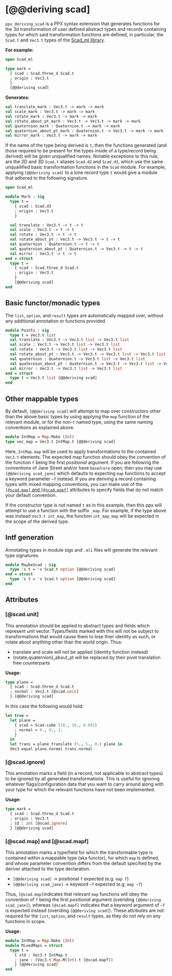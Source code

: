 # [@@deriving scad]
`ppx_deriving_scad` is a PPX syntax extension that generates functions for the
3d transformation of user defined abstract types and records containing types
for which said transformation functions are defined, in particular, the `Scad.t`
and `Vec3.t` types of the [Scad_ml
library](https://github.com/geoffder/scad-ml).

**For example:**
```ocaml
open Scad_ml

type mark =
  { scad : Scad.three_d Scad.t
  ; origin : Vec3.t
  }
  [@@deriving scad]
```
**Generates:**
```ocaml
val translate_mark : Vec3.t -> mark -> mark
val scale_mark : Vec3.t -> mark -> mark
val rotate_mark : Vec3.t -> mark -> mark
val rotate_about_pt_mark : Vec3.t -> Vec3.t -> mark -> mark
val quaternion_mark : Quaternion.t -> mark -> mark
val quaternion_about_pt_mark : Quaternion.t -> Vec3.t -> mark -> mark
val mirror_mark : Vec3.t -> mark -> mark
```

If the name of the type being derived is `t`, then the functions generated (and
those required to be present for the types inside of a type/record being
derived) will be given unqualified names. Notable exceptions to this rule, are
the 2D and 3D `Scad.t` aliases `Scad.d2` and `Scad.d3`, which use the same
unquailified basic transformation functions in the `Scad` module. For example,
applying `[@@deriving scad]` to a lone record type `t` would give a module that
adhered to the following signature.

``` ocaml
open Scad_ml

module Mark : sig
  type t =
    { scad : Scad.d3
    ; origin : Vec3.t
    }

  val translate : Vec3.t -> t -> t
  val scale : Vec3.t -> t -> t
  val rotate : Vec3.t -> t -> t
  val rotate_about_pt : Vec3.t -> Vec3.t -> t -> t
  val quaternion : Quaternion.t -> t -> t
  val quaternion_about_pt : Quaternion.t -> Vec3.t -> t -> t
  val mirror : Vec3.t -> t -> t
end = struct
  type t =
    { scad : Scad.three_d Scad.t
    ; origin : Vec3.t
    }
    [@@deriving scad]
end
```

## Basic functor/monadic types
The `list`, `option`, and `result` types are automatically mapped over, without
any additional annotation or functions provided.
``` ocaml
module Points : sig
  type t = Vec3.t list
  val translate : Vec3.t -> Vec3.t list -> Vec3.t list
  val scale : Vec3.t -> Vec3.t list -> Vec3.t list
  val rotate : Vec3.t -> Vec3.t list -> Vec3.t list
  val rotate_about_pt : Vec3.t -> Vec3.t -> Vec3.t list -> Vec3.t list
  val quaternion : Quaternion.t -> Vec3.t list -> Vec3.t list
  val quaternion_about_pt : Quaternion.t -> Vec3.t -> Vec3.t list -> Vec3.t list
  val mirror : Vec3.t -> Vec3.t list -> Vec3.t list
end = struct
  type t = Vec3.t list [@@deriving scad]
end
```

## Other mappable types
By default, `[@@deriving scad]` will attempt to map over constructors other than
the above basic types by using applying the `map` function of the relevant
module, or for the non-`t` named type, using the same naming conventions as
explained above.
``` ocaml
module IntMap = Map.Make (Int)
type vec_map = Vec3.t IntMap.t [@@deriving scad]
```
Here, `IntMap.map` will be used to apply transformations to the contained
`Vec3.t` elements. The expected map function should obey the convention of the
function `f` being the first *positional* argument. If you are following the
conventions of Jane Street and/or have `base`/`core` open, then you may use
`[@@deriving scad_jane]` which defaults to expecting `map` functions to accept a
keyword parameter `~f` instead. If you are deriving a record containing types
with mixed mapping conventions, you can make use of the [`[@scad.map]` and
`[@scad.mapf]`](#scadmap-and-scadmapf) attributes to specify fields that
do not match your default convention.

If the constructor type is not named `t` as in this example, then this ppx will
attempt to use a function with the suffix `_map`. For example, if the type above
was instead `Vec3.t int_map`, the function `int_map_map` will be expected in the
scope of the derived type.

## Intf generation
Annotating types in module sigs and `.mli` files will generate the relevant type signatures.
``` ocaml
module MaybeScad : sig
  type 's t = 's Scad.t option [@@deriving scad]
end = struct
  type 's t = 's Scad.t option [@@deriving scad]
end
```

## Attributes
### [@scad.unit]
This annotation should be applied to abstract types and fields which represent
unit vector. Types/fields marked with this will not be subject to
transformations that would cause them to lose thier identity as such, or rotate
about anything other than the world origin. Thus:

  - translate and scale will not be applied (identity function instead)
  - {rotate,quaternion}_about_pt will be replaced by their pivot translation
    free counterparts

**Usage:**
``` ocaml
type plane =
  { scad : Scad.three_d Scad.t
  ; normal : Vec3.t [@scad.unit]
  } [@@deriving scad]
```
In this case the following would hold:
``` ocaml
let true =
  let plane =
    { scad = Scad.cube (10., 10., 0.001)
    ; normal = 0., 0., 1.
    }
  in
  let trans = plane_translate (5., 5., 0.) plane in
  Vec3.equal plane.normal trans.normal
```

### [@scad.ignore]
This annotation marks a field (in a record, not applicable to abstract types) to
be ignored by all generated transformations. This is useful for ignoring
whatever flags/configuration data that you want to carry around along with your
type for which the relevant functions have not been implemented.

**Usage:**
``` ocaml
type mark =
  { scad : Scad.three_d Scad.t
  ; origin : Vec3.t
  ; id : int [@scad.ignore]
  } [@@deriving scad]
```

### [@scad.map] and [@scad.mapf]
This annotation marks a type/field for which the transformable type is contained
within a mappable type (aka functor), for which `map` is defined, and whose
parameter convention differs from the default specified by the deriver attached
to the type declaration.

  - `[@@deriving scad]` -> positional `f` expected (e.g. `map f`)
  - `[@@deriving scad_jane]` -> keyword `~f` expected (e.g. `map ~f`)

Thus, `[@scad.map]`indicates that relevant `map` functions will obey the
convention of `f` being the first *positional* argument (overiding `[@@deriving
scad_jane]`), whereas `[@scad.mapf]` indicates that a keyword argument of `~f`
is expected instead (overiding `[@@deriving scad]`). These attributes are not
required for the `list`, `option`, and `result` types, as they do not rely on
any functions in scope.

**Usage:**
``` ocaml
module IntMap = Map.Make (Int)
module MixedMaps = struct
  type t =
    { std : Vec3.t IntMap.t
    ; jane : (Vec3.t Map.M(Int).t [@scad.mapf])
    } [@@deriving scad]
end
```
